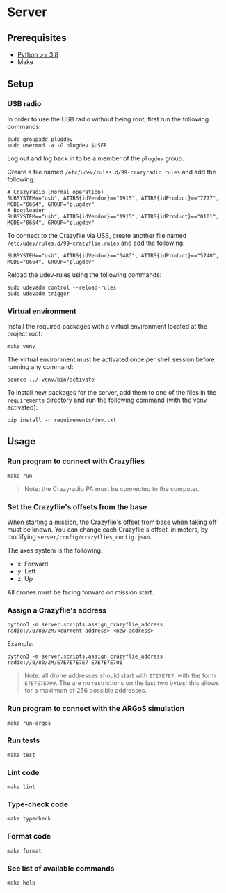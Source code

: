 # Server

## Prerequisites

- [Python >= 3.8](https://www.python.org/downloads/)
- Make

## Setup

### USB radio

In order to use the USB radio without being root, first run the following commands:
```
sudo groupadd plugdev
sudo usermod -a -G plugdev $USER
```

Log out and log back in to be a member of the `plugdev` group.

Create a file named `/etc/udev/rules.d/99-crazyradio.rules` and add the following:
```
# Crazyradio (normal operation)
SUBSYSTEM=="usb", ATTRS{idVendor}=="1915", ATTRS{idProduct}=="7777", MODE="0664", GROUP="plugdev"
# Bootloader
SUBSYSTEM=="usb", ATTRS{idVendor}=="1915", ATTRS{idProduct}=="0101", MODE="0664", GROUP="plugdev"
```

To connect to the Crazyflie via USB, create another file named `/etc/udev/rules.d/99-crazyflie.rules` and add the following:
```
SUBSYSTEM=="usb", ATTRS{idVendor}=="0483", ATTRS{idProduct}=="5740", MODE="0664", GROUP="plugdev"
```

Reload the udev-rules using the following commands:
```
sudo udevadm control --reload-rules
sudo udevadm trigger
```

### Virtual environment

Install the required packages with a virtual environment located at the project root:
```
make venv
```

The virtual environment must be activated once per shell session before running any command:
```
source ../.venv/bin/activate
```

To install new packages for the server, add them to one of the files in the `requirements` directory and run the following command (with the venv activated):
```
pip install -r requirements/dev.txt
```

## Usage

### Run program to connect with Crazyflies
```
make run
```

> Note: the Crazyradio PA must be connected to the computer.

### Set the Crazyflie's offsets from the base

When starting a mission, the Crazyflie's offset from base when taking off must be known. You can change each Crazyflie's offset, in meters, by modifying `server/config/crazyflies_config.json`.

The axes system is the following:
- x: Forward
- y: Left
- z: Up

All drones must be facing forward on mission start.

### Assign a Crazyflie's address
```
python3 -m server.scripts.assign_crazyflie_address radio://0/80/2M/<current address> <new address>
```

Example:
```
python3 -m server.scripts.assign_crazyflie_address radio://0/80/2M/E7E7E7E7E7 E7E7E7E701
```

> Note: all drone addresses should start with `E7E7E7E7`, with the form `E7E7E7E7##`. The are no restrictions on the last two bytes; this allows for a maximum of 256 possible addresses.

### Run program to connect with the ARGoS simulation
```
make run-argos
```

### Run tests
```
make test
```

### Lint code
```
make lint
```

### Type-check code
```
make typecheck
```

### Format code
```
make format
```

### See list of available commands
```
make help
```
